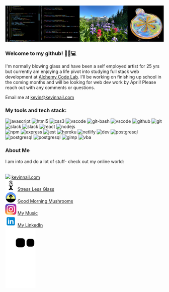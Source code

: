 ![banner](banner.png)

### Welcome to my github! 👋😎💻

I'm normally blowing glass and have been a self employed artist for 25 yrs but currently am enjoying a life pivot into studying full stack web development at [Alchemy Code Lab](https://www.alchemycodelab.com/). I'll be working on finishing up school in the coming months and will be looking for web dev work by April! Please reach out with any comments or questions.

Email me at kevin@kevinnail.com

### My tools and tech stack:

<p align="left">
<img src="https://cdn.jsdelivr.net/gh/devicons/devicon/icons/javascript/javascript-original.svg" alt="javascript" width="35" height="35"/>
<img src="https://cdn.jsdelivr.net/gh/devicons/devicon/icons/html5/html5-original.svg" alt="html5" width="35" height="35"/>
<img src="https://cdn.jsdelivr.net/gh/devicons/devicon/icons/css3/css3-original.svg" alt="css3" width="35" height="35"/>
<img src="https://cdn.jsdelivr.net/gh/devicons/devicon/icons/vscode/vscode-original.svg" alt="vscode"  width="35" height="35"/>
<img src="https://mccarter.gallerycdn.vsassets.io/extensions/mccarter/start-git-bash/1.2.1/1499505567572/Microsoft.VisualStudio.Services.Icons.Default" alt="git-bash" width="35" height="35"/>
<img src="https://cdn.jsdelivr.net/gh/devicons/devicon/icons/vscode/vscode-original.svg" alt="vscode"  width="35" height="35"/>
<img src="https://gallery.kissclipart.com/20190908/veq/kissclipart-github-icon-logo-icon-media-icon-14f73a17f7bbeb1c.jpg"  alt="github" width="35"  height="35"/>
<img src="https://cdn.jsdelivr.net/gh/devicons/devicon/icons/git/git-original.svg"alt="git" width="35"height="35" />
<img src="https://cdn.jsdelivr.net/gh/devicons/devicon/icons/slack/slack-original.svg"alt="slack"width="35"height="35"/>
<img src="https://ia902906.us.archive.org/14/items/github.com-beekeeper-studio-beekeeper-studio_-_2020-05-31_21-10-07/cover.jpg" alt="slack" width="35" height="35"/>
<img src="https://cdn.jsdelivr.net/gh/devicons/devicon/icons/react/react-original.svg"alt="react"width="35"height="35"/> 
<img src="https://cdn.jsdelivr.net/gh/devicons/devicon/icons/nodejs/nodejs-original.svg" alt="nodejs" width="35" height="35"/><br/>
<img src="https://cdn.jsdelivr.net/gh/devicons/devicon/icons/npm/npm-original-wordmark.svg"alt="npm" width="35" height="35" />
<img src="https://img.icons8.com/officel/2x/express-js.png" alt="express" width="35" height="35"/>
<img src="https://cdn.jsdelivr.net/gh/devicons/devicon/icons/jest/jest-plain.svg"  alt="jest"  width="35"  height="35"/>
<img src="https://cdn.jsdelivr.net/gh/devicons/devicon/icons/heroku/heroku-original.svg"alt="heroku"width="35"height="35"/>
<img src="https://cdn.freebiesupply.com/logos/large/2x/netlify-logo-png-transparent.png"alt="netlify"width="35"height="35" />
<img src="https://res.cloudinary.com/practicaldev/image/fetch/s---1zZlXx3--/c_fill,f_auto,fl_progressive,h_320,q_auto,w_320/https://dev-to-uploads.s3.amazonaws.com/uploads/organization/profile_image/1968/c0dbe341-1d94-4192-a93b-921519678894.png"alt="dev"width="35"height="35" />
<img src="https://cdn.jsdelivr.net/gh/devicons/devicon/icons/postgresql/postgresql-original.svg"alt="postgresql"width="35"height="35"/>
<img src="https://static.viget.com/Whimsical.png?mtime=20190204094008&focal=none" alt="postgresql"width="35"height="35"/>
<img src="https://cdn-1.webcatalog.io/catalog/miro/miro-icon.png" alt="postgresql"width="35"height="35"/>
<img src="https://vectorified.com/image/gimp-vector-32.png" alt="gimp" width="35" height="35" />
<img src="https://img2.freepng.fr/20180712/fct/kisspng-visual-basic-for-applications-microsoft-excel-macr-viber-logo-5b47b096a9bdb7.4881573615314249186953.jpg"alt="vba"width="35"height="35"/>
</p>

### About Me

I am into and do a lot of stuff- check out my online world:<br><br>

<img src="ico2.ico" width="35px"/> [kevinnail.com](https://www.kevinnail.com/) <br>
<img src="slg.jpg" width="35px"/> [Stress Less Glass](https://www.instagram.com/stresslessglass/) <br>
<img src="gm.jpg" width="35px"/> [ Good Morning Mushrooms](https://www.instagram.com/good_morning_mushrooms/)<br>
<img src="ig.png" width="35px"/> [My Music](https://www.instagram.com/kevinnail_music/)<br>
<img src="li.png" width="35px"/> [My LinkedIn](https://www.linkedin.com/in/kevinnail/) <br>
![Snake animation](https://github.com/kevinnail/kevinnail/blob/output/github-contribution-grid-snake.svg)
